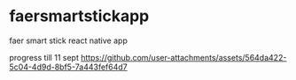 # faersmartstickapp
faer smart stick react native app

progress till 11 sept
https://github.com/user-attachments/assets/564da422-5c04-4d9d-8bf5-7a443fef64d7

